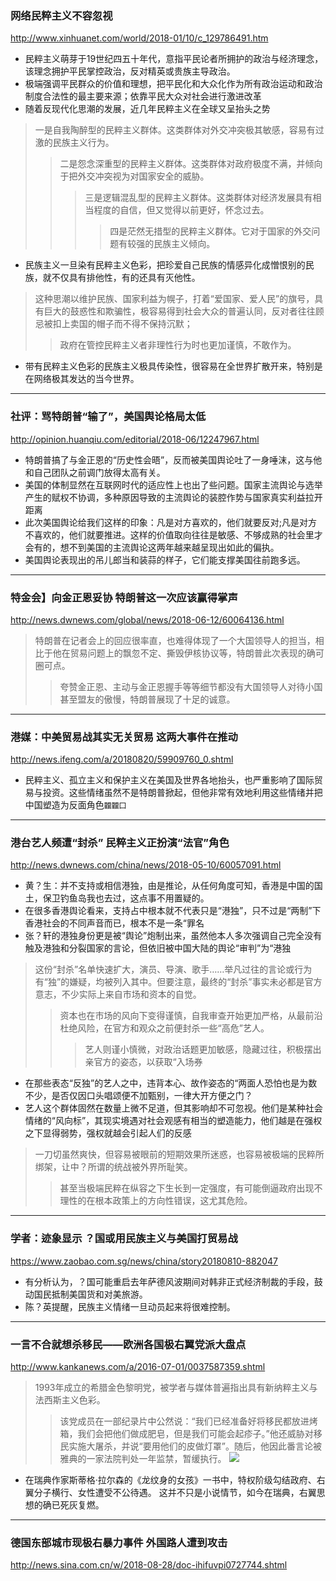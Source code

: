 ### 网络民粹主义不容忽视
http://www.xinhuanet.com/world/2018-01/10/c_129786491.htm
- 民粹主义萌芽于19世纪四五十年代，意指平民论者所拥护的政治与经济理念，该理念拥护平民掌控政治，反对精英或贵族主导政治。
- 极端强调平民群众的价值和理想，把平民化和大众化作为所有政治运动和政治制度合法性的最主要来源；依靠平民大众对社会进行激进改革
- 随着反现代化思潮的发展，近几年民粹主义在全球又呈抬头之势
>一是自我陶醉型的民粹主义群体。这类群体对外交冲突极其敏感，容易有过激的民族主义行为。
>>二是怨念深重型的民粹主义群体。这类群体对政府极度不满，并倾向于把外交冲突视为对国家安全的威胁。
>>>三是逻辑混乱型的民粹主义群体。这类群体对经济发展具有相当程度的自信，但又觉得以前更好，怀念过去。
>>>>四是茫然无措型的民粹主义群体。它对于国家的外交问题有较强的民族主义倾向。
- 民族主义一旦染有民粹主义色彩，把珍爱自己民族的情感异化成憎恨别的民族，就不仅具有排他性，有的还具有灭他性。
>这种思潮以维护民族、国家利益为幌子，打着“爱国家、爱人民”的旗号，具有巨大的鼓惑性和欺骗性，极容易得到社会大众的普遍认同，反对者往往顾忌被扣上卖国的帽子而不得不保持沉默；
>>政府在管控民粹主义者非理性行为时也更加谨慎，不敢作为。
- 带有民粹主义色彩的民族主义极具传染性，很容易在全世界扩散开来，特别是在网络极其发达的当今世界。
---
### 社评：骂特朗普“输了”，美国舆论格局太低
http://opinion.huanqiu.com/editorial/2018-06/12247967.html
- 特朗普搞了与金正恩的“历史性会晤”，反而被美国舆论吐了一身唾沫，这与他和自己团队之前调门放得太高有关。
- 美国的体制显然在互联网时代的适应性上也出了些问题。国家主流舆论与选举产生的赋权不协调，多种原因导致的主流舆论的装腔作势与国家真实利益拉开距离
- 此次美国舆论给我们这样的印象：凡是对方喜欢的，他们就要反对;凡是对方不喜欢的，他们就要推进。这样的价值取向往往是敏感、不够成熟的社会里才会有的，想不到美国的主流舆论这两年越来越呈现出如此的偏执。
- 美国舆论表现出的吊儿郎当和装蒜的样子，它们能支撑美国往前跑多远。
---
### 特金会】向金正恩妥协 特朗普这一次应该赢得掌声
http://news.dwnews.com/global/news/2018-06-12/60064136.html
>特朗普在记者会上的回应很率直，也难得体现了一个大国领导人的担当，相比于他在贸易问题上的飘忽不定、撕毁伊核协议等，特朗普此次表现的确可圈可点。
>>夸赞金正恩、主动与金正恩握手等等细节都没有大国领导人对待小国甚至盟友的傲慢，特朗普展现了十足的诚意。
---
### 港媒：中美贸易战其实无关贸易 这两大事件在推动
http://news.ifeng.com/a/20180820/59909760_0.shtml
- 民粹主义、孤立主义和保护主义在美国及世界各地抬头，也严重影响了国际贸易与投资。这些情绪虽然不是特朗普掀起，但他非常有效地利用这些情绪并把中国塑造为反面角色`龖龖囗`
---
### 港台艺人频遭“封杀” 民粹主义正扮演“法官”角色
http://news.dwnews.com/china/news/2018-05-10/60057091.html
- 黄？生：并不支持或相信港独，由是推论，从任何角度可知，香港是中国的国土，保卫钓鱼岛我也去过，这点事不用置疑的。
- 在很多香港舆论看来，支持占中根本就不代表只是“港独”，只不过是“两制”下香港社会的不同声音而已，根本不是一条“罪名
- 张？轩的港独身份更是被“舆论”炮制出来，虽然他本人多次强调自己完全没有触及港独和分裂国家的言论，但依旧被中国大陆的舆论“审判”为“港独
>这份“封杀”名单快速扩大，演员、导演、歌手……举凡过往的言论或行为有“独”的嫌疑，均被列入其中。但要注意，最终的“封杀”事实未必都是官方意志，不少实际上来自市场和资本的自觉。
>>资本也在市场的风向下变得谨慎，自我审查开始更加严格，从最前沿杜绝风险，在官方和观众之前便封杀一些“高危”艺人。
>>>艺人则谨小慎微，对政治话题更加敏感，隐藏过往，积极摆出亲官方的姿态，以获取“入场券
- 在那些表态“反独”的艺人之中，违背本心、故作姿态的“两面人恐怕也是为数不少，是否仅因口头唱颂便不加甄别，一律大开方便之门？
- 艺人这个群体固然在数量上微不足道，但其影响却不可忽视。他们是某种社会情绪的“风向标”，其现实境遇对社会观感有相当的塑造能力，他们越是在强权之下显得弱势，强权就越会引起人们的反感
>一刀切虽然爽快，但容易被眼前的短期效果所迷惑，也容易被极端的民粹所绑架，让中？所谓的统战被外界所耻笑。
>>甚至当极端民粹在纵容之下生长到一定强度，有可能倒逼政府出现不理性的在根本政策上的方向性错误，这尤其危险。
---
### 学者：迹象显示 ？国或用民族主义与美国打贸易战
https://www.zaobao.com.sg/news/china/story20180810-882047
- 有分析认为，？国可能重启去年萨德风波期间对韩非正式经济制裁的手段，鼓动国民抵制美国货和对美旅游。
- 陈？英提醒，民族主义情绪一旦动员起来将很难控制。
---
### 一言不合就想杀移民——欧洲各国极右翼党派大盘点
http://www.kankanews.com/a/2016-07-01/0037587359.shtml
>1993年成立的希腊金色黎明党，被学者与媒体普遍指出具有新纳粹主义与法西斯主义色彩。
>>该党成员在一部纪录片中公然说：“我们已经准备好将移民都放进烤箱，我们会把他们做成肥皂，但是我们可能会起疹子。”他还威胁对移民实施大屠杀，并说“要用他们的皮做灯罩”。随后，他因此番言论被雅典的一家法院判处一年监禁，暂缓执行。
![](http://static.statickksmg.com/image/2016/07/01/00347219329e92ae7ae0c39597acdd56_640x480.jpg)
- 在瑞典作家斯蒂格·拉尔森的《龙纹身的女孩》一书中，特权阶级勾结政府、右翼分子横行、女性遭受不公待遇。 这并不只是小说情节，如今在瑞典，右翼思想的确已死灰复燃。
---
### 德国东部城市现极右暴力事件 外国路人遭到攻击
http://news.sina.com.cn/w/2018-08-28/doc-ihifuvpi0727744.shtml